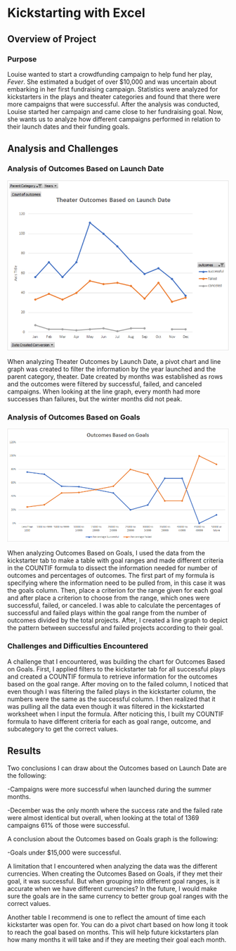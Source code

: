 # Kickstarting with Excel

## Overview of Project

### Purpose
Louise wanted to start a crowdfunding campaign to help fund her play, *Fever*. She estimated a budget of over $10,000 and was uncertain about embarking in her first fundraising campaign. Statistics were analyzed for kickstarters in the plays and theater categories and found that there were more campaigns that were successful. After the analysis was conducted, Louise started her campaign and came close to her fundraising goal. Now, she wants us to analyze how different campaigns performed in relation to their launch dates and their funding goals.
## Analysis and Challenges

### Analysis of Outcomes Based on Launch Date
![Theater_Outcome_vs_Launch](Resources/Theater_Outcomes_vs_Launch.png)

When analyzing Theater Outcomes by Launch Date, a pivot chart and line graph was created to filter the information by the year launched and the parent category, theater. Date created by months was established as rows and the outcomes were filtered by successful, failed, and canceled campaigns. When looking at the line graph, every month had more successes than failures, but the winter months did not peak.
### Analysis of Outcomes Based on Goals
![Outcomes_vs_Goals](Resources/Outcomes_vs_Goals.png)

When analyzing Outcomes Based on Goals, I used the data from the kickstarter tab to make a table with goal ranges and made different criteria in the COUNTIF formula to dissect the information needed for number of outcomes and percentages of outcomes. The first part of my formula is specifying where the information need to be pulled from, in this case it was the goals column. Then, place a criterion for the range given for each goal and after place a criterion to choose from the range, which ones were successful, failed, or canceled. I was able to calculate the percentages of successful and failed plays within the goal range from the number of outcomes divided by the total projects. After, I created a line graph to depict the pattern between successful and failed projects according to their goal.
### Challenges and Difficulties Encountered
A challenge that I encountered, was building the chart for Outcomes Based on Goals. First, I applied filters to the kickstarter tab for all successful plays and created a COUNTIF formula to retrieve information for the outcomes based on the goal range. After moving on to the failed column, I noticed that even though I was filtering the failed plays in the kickstarter column, the numbers were the same as the successful column. I then realized that it was pulling all the data even though it was filtered in the kickstarted worksheet when I input the formula. After noticing this, I built my COUNTIF formula to have different criteria for each as goal range, outcome, and subcategory to get the correct values. 
## Results

Two conclusions I can draw about the Outcomes based on Launch Date are the following:

-Campaigns were more successful when launched during the summer months.

-December was the only month where the success rate and the failed rate were almost identical but overall, when looking at the total of 1369 campaigns 61% of those were successful.

A conclusion about the Outcomes based on Goals graph is the following:

-Goals under $15,000 were successful.

A limitation that I encountered when analyzing the data was the different currencies. When creating the Outcomes Based on Goals, if they met their goal, it was successful. But when grouping into different goal ranges, is it accurate when we have different currencies? In the future, I would make sure the goals are in the same currency to better group goal ranges with the correct values.

Another table I recommend is one to reflect the amount of time each kickstarter was open for. You can do a pivot chart based on how long it took to reach the goal based on months. This will help future kickstarters plan how many months it will take and if they are meeting their goal each month.
